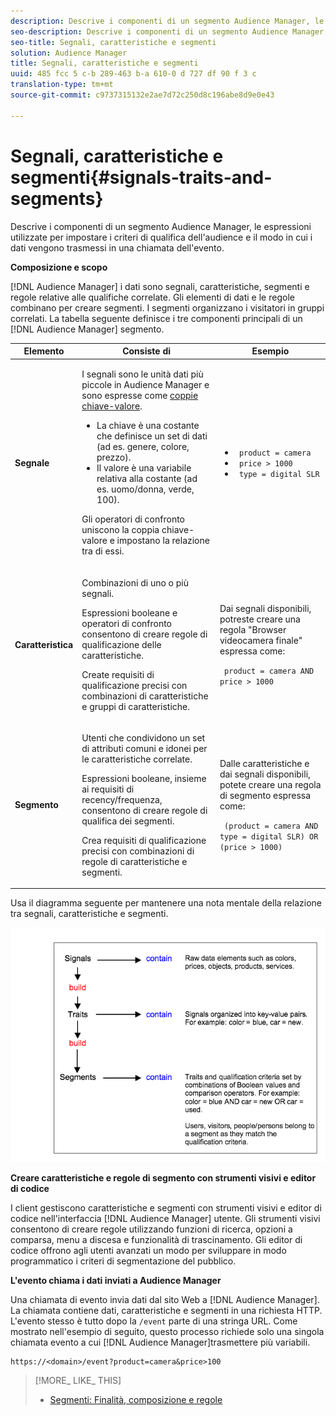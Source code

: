 ```yaml
---
description: Descrive i componenti di un segmento Audience Manager, le espressioni utilizzate per impostare i criteri di qualifica dell'audience e il modo in cui i dati vengono trasmessi in una chiamata dell'evento.
seo-description: Descrive i componenti di un segmento Audience Manager, le espressioni utilizzate per impostare i criteri di qualifica dell'audience e il modo in cui i dati vengono trasmessi in una chiamata dell'evento.
seo-title: Segnali, caratteristiche e segmenti
solution: Audience Manager
title: Segnali, caratteristiche e segmenti
uuid: 485 fcc 5 c-b 289-463 b-a 610-0 d 727 df 90 f 3 c
translation-type: tm+mt
source-git-commit: c9737315132e2ae7d72c250d8c196abe8d9e0e43

---
```



# Segnali, caratteristiche e segmenti{#signals-traits-and-segments}

Descrive i componenti di un segmento Audience Manager, le espressioni utilizzate per impostare i criteri di qualifica dell&#39;audience e il modo in cui i dati vengono trasmessi in una chiamata dell&#39;evento.

<!-- 

c_signal_trait_segment.xml

 -->

**Composizione e scopo**

[!DNL Audience Manager] i dati sono segnali, caratteristiche, segmenti e regole relative alle qualifiche correlate. Gli elementi di dati e le regole combinano per creare segmenti. I segmenti organizzano i visitatori in gruppi correlati. La tabella seguente definisce i tre componenti principali di un [!DNL Audience Manager] segmento.

<table id="table_E8373A01C3414C42B4983A59BF0F0669"> 
 <thead> 
  <tr> 
   <th colname="col1" class="entry"> Elemento </th> 
   <th colname="col2" class="entry"> Consiste di </th> 
   <th colname="col3" class="entry"> Esempio  </th> 
  </tr>
 </thead>
 <tbody> 
  <tr> 
   <td colname="col1"><b>Segnale</b> </td> 
   <td colname="col2"> <p>I segnali sono le unità dati più piccole in <span class="keyword"> Audience Manager</span> e sono espresse come <a href="../reference/key-value-pairs-explained.md"> coppie chiave-valore</a>. </p> 
    <ul id="ul_728347E325284B9FA0B4E05DE8CF4570"> 
     <li id="li_89574A3B4A734726AD43405AE6D85FF5">La chiave è una costante che definisce un set di dati (ad es. genere, colore, prezzo). </li> 
     <li id="li_D35601B33EE24EC5857F45D9577254D4">Il valore è una variabile relativa alla costante (ad es. uomo/donna, verde, 100). </li> 
    </ul> <p>Gli operatori di confronto uniscono la coppia chiave-valore e impostano la relazione tra di essi. </p> </td> 
   <td colname="col3"> 
    <ul id="ul_A6D8D30A37C94437A7BF38736C6F8556"> 
     <li id="li_74C87C34FA254783AC0DEBBC69B35AC4"><code> product = camera</code> </li> 
     <li id="li_C1727B9136024E56B60374597A7DCA00"><code> price &gt; 1000</code> </li> 
     <li id="li_B2E7798768EE444AB978F3F27B0BC0B5"><code> type = digital SLR</code> </li> 
    </ul> </td> 
  </tr> 
  <tr> 
   <td colname="col1"><b>Caratteristica</b> </td> 
   <td colname="col2"> <p>Combinazioni di uno o più segnali. </p> <p>Espressioni booleane e operatori di confronto consentono di creare regole di qualificazione delle caratteristiche. </p> <p>Create requisiti di qualificazione precisi con combinazioni di caratteristiche e gruppi di caratteristiche. </p> </td> 
   <td colname="col3"> <p>Dai segnali disponibili, potreste creare una regola "Browser videocamera finale" espressa come: </p> <p><code> product = camera AND price &gt; 1000</code> </p> </td> 
  </tr> 
  <tr> 
   <td colname="col1"><b>Segmento</b> </td> 
   <td colname="col2"> <p>Utenti che condividono un set di attributi comuni e idonei per le caratteristiche correlate. </p> <p>Espressioni booleane, insieme ai requisiti di recency/frequenza, consentono di creare regole di qualifica dei segmenti. </p> <p>Crea requisiti di qualificazione precisi con combinazioni di regole di caratteristiche e segmenti. </p> </td> 
   <td colname="col3"> <p>Dalle caratteristiche e dai segnali disponibili, potete creare una regola di segmento espressa come: </p> <p><code> (product = camera AND type = digital SLR) OR (price &gt; 1000)</code> </p> </td> 
  </tr> 
 </tbody> 
</table>

Usa il diagramma seguente per mantenere una nota mentale della relazione tra segnali, caratteristiche e segmenti.

![](assets/signals-traits-segments.png)

**Creare caratteristiche e regole di segmento con strumenti visivi e editor di codice**

I client gestiscono caratteristiche e segmenti con strumenti visivi e editor di codice nell&#39;interfaccia [!DNL Audience Manager] utente. Gli strumenti visivi consentono di creare regole utilizzando funzioni di ricerca, opzioni a comparsa, menu a discesa e funzionalità di trascinamento. Gli editor di codice offrono agli utenti avanzati un modo per sviluppare in modo programmatico i criteri di segmentazione del pubblico.

**L&#39;evento chiama i dati inviati a Audience Manager**

Una chiamata di evento invia dati dal sito Web a [!DNL Audience Manager]. La chiamata contiene dati, caratteristiche e segmenti in una richiesta HTTP. L&#39;evento stesso è tutto dopo la `/event` parte di una stringa URL. Come mostrato nell&#39;esempio di seguito, questo processo richiede solo una singola chiamata evento a cui [!DNL Audience Manager]trasmettere più variabili.

```
https://<domain>/event?product=camera&price>100
```

>[!MORE_ LIKE_ THIS]
>
>* [Segmenti: Finalità, composizione e regole](../features/segments/segments-purpose.md)

